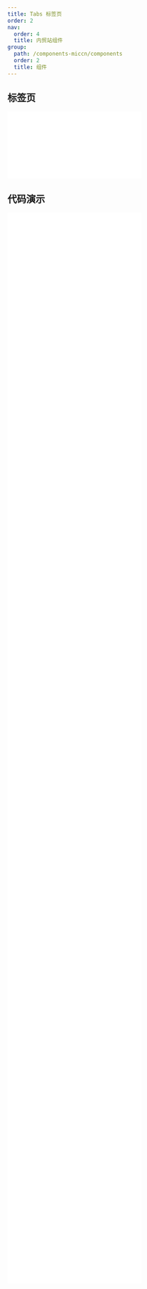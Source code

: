 ```yaml
---
title: Tabs 标签页
order: 2
nav:
  order: 4
  title: 内贸站组件
group:
  path: /components-miccn/components
  order: 2
  title: 组件
---
```


## 标签页

<div>
<embed src="@docs-common/tabs/index.md"></embed>
</div>
        
## 代码演示

<Row gutter=8>

  <Col span=24>
    
  <div class="code-box"><embed src="@abiz-rc-miccn/tabs/demo/basic-tabs-miccn.md"></embed></div>
          
  <div class="code-box"><embed src="@abiz-rc-miccn/tabs/demo/disabled-tabs-miccn.md"></embed></div>
          
  <div class="code-box"><embed src="@abiz-rc-miccn/tabs/demo/custom-tab-bar-node-tabs-miccn.md"></embed></div>
          
  <div class="code-box"><embed src="@abiz-rc-miccn/tabs/demo/centered-tabs-miccn.md"></embed></div>
          
  <div class="code-box"><embed src="@abiz-rc-miccn/tabs/demo/icon-tabs-miccn.md"></embed></div>
          
  <div class="code-box"><embed src="@abiz-rc-miccn/tabs/demo/slide-tabs-miccn.md"></embed></div>
          
  <div class="code-box"><embed src="@abiz-rc-miccn/tabs/demo/extra-tabs-miccn.md"></embed></div>
          
  <div class="code-box"><embed src="@abiz-rc-miccn/tabs/demo/size-tabs-miccn.md"></embed></div>
          
  <div class="code-box"><embed src="@abiz-rc-miccn/tabs/demo/position-tabs-miccn.md"></embed></div>
          
  <div class="code-box"><embed src="@abiz-rc-miccn/tabs/demo/card-tabs-miccn.md"></embed></div>
          
  <div class="code-box"><embed src="@abiz-rc-miccn/tabs/demo/editable-card-tabs-miccn.md"></embed></div>
          
  <div class="code-box"><embed src="@abiz-rc-miccn/tabs/demo/card-top-tabs-miccn.md"></embed></div>
          
  <div class="code-box"><embed src="@abiz-rc-miccn/tabs/demo/custom-add-trigger-tabs-miccn.md"></embed></div>
          
  <div class="code-box"><embed src="@abiz-rc-miccn/tabs/demo/custom-tab-bar-tabs-miccn.md"></embed></div>
          
  <div class="code-box"><embed src="@abiz-rc-miccn/tabs/demo/nest-tabs-miccn.md"></embed></div>
          
  </Col>
          
</Row>
        
<div><embed src="@docs-common/tabs/index-api.md"></embed><div>
        
